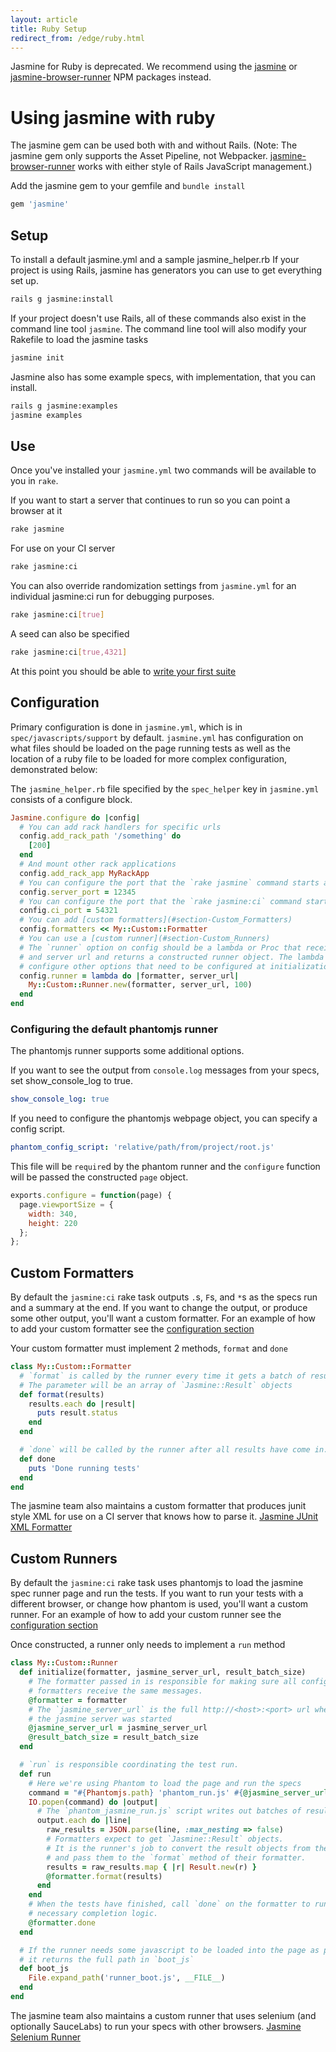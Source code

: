 ```yaml
---
layout: article
title: Ruby Setup
redirect_from: /edge/ruby.html
---
```


<div class="warning">
    Jasmine for Ruby is deprecated. We recommend using the
    <a href="nodejs.html">jasmine</a> or
    <a href="browser.html">jasmine-browser-runner</a> NPM packages instead.
</div>

# Using jasmine with ruby

The jasmine gem can be used both with and without Rails. (Note: The jasmine
gem only supports the Asset Pipeline, not Webpacker. 
[jasmine-browser-runner](browser.html#use-with-rails) works with either style
of Rails JavaScript management.)


Add the jasmine gem to your gemfile and `bundle install`

```ruby
gem 'jasmine'
```

## Setup

To install a default jasmine.yml and a sample jasmine_helper.rb
If your project is using Rails, jasmine has generators you can use to get everything set up.

```sh
rails g jasmine:install
```

If your project doesn't use Rails, all of these commands also exist in the command line tool `jasmine`.
The command line tool will also modify your Rakefile to load the jasmine tasks

```sh
jasmine init
```

Jasmine also has some example specs, with implementation, that you can install.

```sh
rails g jasmine:examples
jasmine examples
```

## Use
Once you've installed your `jasmine.yml` two commands will be available to you in `rake`.

If you want to start a server that continues to run so you can point a browser at it

```sh
rake jasmine
```

For use on your CI server

```sh
rake jasmine:ci
```

You can also override randomization settings from `jasmine.yml` for an individual jasmine:ci run for debugging purposes.

```sh
rake jasmine:ci[true]
```

A seed can also be specified

```sh
rake jasmine:ci[true,4321]
```

At this point you should be able to [write your first suite](/tutorials/your_first_suite.html)

## Configuration
Primary configuration is done in `jasmine.yml`, which is in `spec/javascripts/support` by default.
`jasmine.yml` has configuration on what files should be loaded on the page running tests as well as the location of a ruby file to be loaded for more complex configuration, demonstrated below:

The `jasmine_helper.rb` file specified by the `spec_helper` key in `jasmine.yml` consists of a configure block.

```ruby
Jasmine.configure do |config|
  # You can add rack handlers for specific urls
  config.add_rack_path '/something' do
    [200]
  end
  # And mount other rack applications
  config.add_rack_app MyRackApp
  # You can configure the port that the `rake jasmine` command starts a server on
  config.server_port = 12345
  # You can configure the port that the `rake jasmine:ci` command starts it's server on
  config.ci_port = 54321
  # You can add [custom formatters](#section-Custom_Formatters)
  config.formatters << My::Custom::Formatter
  # You can use a [custom runner](#section-Custom_Runners)
  # The `runner` option on config should be a lambda or Proc that receives a formatter
  # and server url and returns a constructed runner object. The lambda allows you to
  # configure other options that need to be configured at initialization time.
  config.runner = lambda do |formatter, server_url|
    My::Custom::Runner.new(formatter, server_url, 100)
  end
end
```

### Configuring the default phantomjs runner
The phantomjs runner supports some additional options.

If you want to see the output from `console.log` messages from your specs, set show_console_log to true.
```yaml
show_console_log: true
```

If you need to configure the phantomjs webpage object, you can specify a config script.
```yaml
phantom_config_script: 'relative/path/from/project/root.js'
```

This file will be `require`d by the phantom runner and the `configure` function will be passed the constructed `page` object.

```javascript
exports.configure = function(page) {
  page.viewportSize = {
    width: 340,
    height: 220
  };
};
```

## Custom Formatters
By default the `jasmine:ci` rake task outputs `.`s, `F`s, and `*`s as the specs run and a summary at the end.
If you want to change the output, or produce some other output, you'll want a custom formatter.
For an example of how to add your custom formatter see the [configuration section](#section-Configuration)

Your custom formatter must implement 2 methods, `format` and `done`

```ruby
class My::Custom::Formatter
  # `format` is called by the runner every time it gets a batch of results from the page.
  # The parameter will be an array of `Jasmine::Result` objects
  def format(results)
    results.each do |result|
      puts result.status
    end
  end

  # `done` will be called by the runner after all results have come in.
  def done
    puts 'Done running tests'
  end
end
```

The jasmine team also maintains a custom formatter that produces junit style XML for use on a CI server that knows how to parse it.
[Jasmine JUnit XML Formatter](https://github.com/jasmine/jasmine_junitxml_formatter)

## Custom Runners
By default the `jasmine:ci` rake task uses phantomjs to load the jasmine spec runner page and run the tests.
If you want to run your tests with a different browser, or change how phantom is used, you'll want a custom runner.
For an example of how to add your custom runner see the [configuration section](#section-Configuration)

Once constructed, a runner only needs to implement a `run` method

```ruby
class My::Custom::Runner
  def initialize(formatter, jasmine_server_url, result_batch_size)
    # The formatter passed in is responsible for making sure all configured
    # formatters receive the same messages.
    @formatter = formatter
    # The `jasmine_server_url` is the full http://<host>:<port> url where
    # the jasmine server was started
    @jasmine_server_url = jasmine_server_url
    @result_batch_size = result_batch_size
  end

  # `run` is responsible coordinating the test run.
  def run
    # Here we're using Phantom to load the page and run the specs
    command = "#{Phantomjs.path} 'phantom_run.js' #{@jasmine_server_url} #{@result_batch_size}"
    IO.popen(command) do |output|
      # The `phantom_jasmine_run.js` script writes out batches of results as JSON
      output.each do |line|
        raw_results = JSON.parse(line, :max_nesting => false)
        # Formatters expect to get `Jasmine::Result` objects.
        # It is the runner's job to convert the result objects from the page,
        # and pass them to the `format` method of their formatter.
        results = raw_results.map { |r| Result.new(r) }
        @formatter.format(results)
      end
    end
    # When the tests have finished, call `done` on the formatter to run any
    # necessary completion logic.
    @formatter.done
  end

  # If the runner needs some javascript to be loaded into the page as part of the load,
  # it returns the full path in `boot_js`
  def boot_js
    File.expand_path('runner_boot.js', __FILE__)
  end
end
```

The jasmine team also maintains a custom runner that uses selenium (and optionally SauceLabs) to run your specs with other browsers.
[Jasmine Selenium Runner](https://github.com/jasmine/jasmine_selenium_runner)

